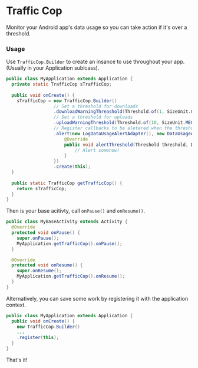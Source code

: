 Traffic Cop
==========

Monitor your Android app's data usage so you can take action if it's over a threshold.

### Usage
Use `TrafficCop.Builder` to create an insance to use throughout your app. (Usually in your Application sublcass).

```java
public class MyApplication extends Application {
  private static TrafficCop sTrafficCop;
  
  public void onCreate() {
    sTrafficCop = new TrafficCop.Builder()
                  // Set a threshold for downloads
                  .downloadWarningThreashold(Threshold.of(1, SizeUnit.GIGABYTE).per(1, TimeUnit.WEEK))
                  // Set a threshold for uploads
                  .uploadWarningThreshold(Threshold.of(10, SizeUnit.MEGABYTES).per(TimeUnit.HOUR))
                  // Register callbacks to be aletered when the threshold is hit
                  .alert(new LogDataUsageAlertAdapter(), new DataUsageAlertAdapter() {
                      @Override
                      public void alertThreshold(Threshold threshold, DataUsage dataUsage) {
                          // Alert somehow!
                      }
                  })
                  .create(this);
  }
  
  public static TrafficCop getTrafficCop() {
    return sTrafficCop;
  }
}
```

Then is your base acitivty, call `onPause()` and `onResume()`.

```java
public class MyBaseActivity extends Activity {
  @Override
  protected void onPause() {
    super.onPause();
    MyApplication.getTrafficCop().onPause();
  }

  @Override
  protected void onResume() {
    super.onResume();
    MyApplication.getTrafficCop().onResume();
  }
}
```

Alternatively, you can save some work by registering it with the application context.
```java
public class MyApplication extends Application {
  public void onCreate() {
    new TrafficCop.Builder()
    ...
    .register(this);
  }
}
```

That's it!
